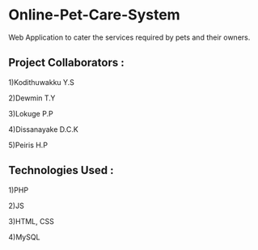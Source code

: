 # Online-Pet-Care-System
Web Application to cater the services required by pets and their owners.

## Project Collaborators :
1)Kodithuwakku Y.S

2)Dewmin T.Y  

3)Lokuge P.P

4)Dissanayake D.C.K

5)Peiris H.P

## Technologies Used :
1)PHP

2)JS

3)HTML, CSS

4)MySQL
